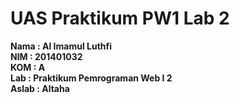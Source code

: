 # UAS Praktikum PW1 Lab 2

**Nama  : Al Imamul Luthfi**  
**NIM   : 201401032**  
**KOM   : A**  
**Lab   : Praktikum Pemrograman Web I 2**  
**Aslab : Altaha**

